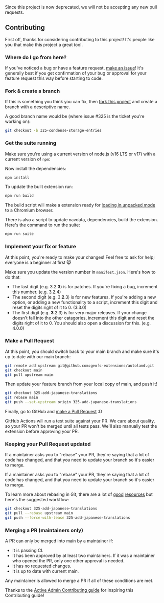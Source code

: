 Since this project is now deprecated, we will not be accepting any new pull requests.

## Contributing

First off, thanks for considering contributing to this project! It's people like you that make this project a great tool.

### Where do I go from here?

If you've noticed a bug or have a feature request, [make an issue]! It's
generally best if you get confirmation of your bug or approval for your feature
request this way before starting to code.

### Fork & create a branch

If this is something you think you can fix, then [fork this project] and create
a branch with a descriptive name.

A good branch name would be (where issue #325 is the ticket you're working on):

```sh
git checkout -b 325-condense-storage-entries
```

### Get the suite running

Make sure you're using a current version of node.js (v16 LTS or v17) with a current version of `npm`:

Now install the dependencies:

```sh
npm install
```

To update the built extension run:

```sh
npm run build
```

The build script will make a extension ready for [loading in unpacked mode] to a Chromium browser.

There is also a script to update navdata, dependencies, build the extension. Here's the command to run the suite:

```sh
npm run suite
```

### Implement your fix or feature

At this point, you're ready to make your changes! Feel free to ask for help;
everyone is a beginner at first :smile_cat:

Make sure you update the version number in `manifest.json`. Here's how to do that:

- The last digit (e.g. 3.2.**3**) is for patches. If you're fixing a bug, increment this number. (e.g. 3.2.4)
- The second digit (e.g. 3.**2**.3) is for new features. If you're adding a new option, or adding a new functionality to
  a script, increment this digit and reset the digits right of it to 0. (3.3.0)
- The first digit (e.g. **3**.2.3) is for very major releases. If your change doesn't fall into the other catagories,
  increment this digit and reset the digits right of it to 0. You should also open a discussion for this. (e.g. 4.0.0)

### Make a Pull Request

At this point, you should switch back to your main branch and make sure it's up to date with our main branch:

```sh
git remote add upstream git@github.com:geofs-extensions/autoland.git
git checkout main
git pull upstream main
```

Then update your feature branch from your local copy of main, and push it!

```sh
git checkout 325-add-japanese-translations
git rebase main
git push --set-upstream origin 325-add-japanese-translations
```

Finally, go to GitHub and [make a Pull Request][] :D

GitHub Actions will run a test suite against your PR. We care about quality, so your PR won't be merged until all tests pass.
We'll also manually test the extension before approving your PR.

### Keeping your Pull Request updated

If a maintainer asks you to "rebase" your PR, they're saying that a lot of code has changed, and that you need to update your branch so it's easier to merge.

If a maintainer asks you to "rebase" your PR, they're saying that a lot of code
has changed, and that you need to update your branch so it's easier to merge.

To learn more about rebasing in Git, there are a lot of [good][git rebasing]
[resources][interactive rebase] but here's the suggested workflow:

```sh
git checkout 325-add-japanese-translations
git pull --rebase upstream main
git push --force-with-lease 325-add-japanese-translations
```

### Merging a PR (maintainers only)

A PR can only be merged into main by a maintainer if:

- It is passing CI.
- It has been approved by at least two maintainers. If it was a maintainer who
  opened the PR, only one other approval is needed.
- It has no requested changes.
- It is up to date with current main.

Any maintainer is allowed to merge a PR if all of these conditions are met.

Thanks to the [Active Admin Contributing guide] for inspiring this Contributing guide!

[active admin contributing guide]: https://github.com/activeadmin/activeadmin/blob/HEAD/CONTRIBUTING.md
[make an issue]: issues/new/choose
[fork this project]: https://help.github.com/articles/fork-a-repo
[loading in unpacked mode]: https://stackoverflow.com/a/24577660
[make a pull request]: https://help.github.com/articles/creating-a-pull-request
[git rebasing]: http://git-scm.com/book/en/Git-Branching-Rebasing
[interactive rebase]: https://help.github.com/en/github/using-git/about-git-rebase
